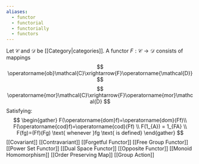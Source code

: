 ```yaml
---
aliases:
  - functor
  - functorial
  - functorially
  - functors
---
```

Let $\mathcal{C}$ and $\mathcal{D}$ be [[Category|categories]].
A functor $F:\mathcal{C}\to \mathcal{D}$ consists of mappings
$$
\operatorname{ob}\mathcal{C}\xrightarrow{F}\operatorname{\mathcal{D}}
$$
$$
\operatorname{mor}\mathcal{C}\xrightarrow{F}\operatorname{mor}\mathcal{D}
$$
Satisfying:
$$
\begin{gather}
F(\operatorname{dom}f)=\operatorname{dom}(Ff)\\
F(\operatorname{cod}f)=\operatorname{cod}(Ff) \\
F(1_{A}) = 1_{FA} \\
F(fg)=(Ff)(Fg) \text{ whenever }fg \text{ is defined}
\end{gather}
$$
[[Covariant]]
[[Contravariant]]
[[Forgetful Functor]]
[[Free Group Functor]]
[[Power Set Functor]]
[[Dual Space Functor]]
[[Opposite Functor]]
[[Monoid Homomorphism]]
[[Order Preserving Map]]
[[Group Action]]
